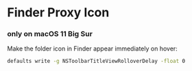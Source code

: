 # Finder Proxy Icon
### only on macOS 11 Big Sur


Make the folder icon in Finder appear immediately on hover:

```bash
defaults write -g NSToolbarTitleViewRolloverDelay -float 0
```